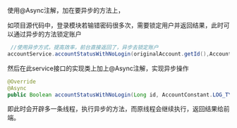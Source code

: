 使用@Async注解，加在要异步的方法上，

如项目源代码中，登录模块若输错密码很多次，需要锁定用户并返回结果，此时可以通过异步的方法锁定账户

```java
 //使用异步方式，提高效率，前台直接返回了，异步去锁定账户
accountService.accountStatusWithNoLogin(originalAccount.getId(),AccountConstant.LOG_TYPE.LOCK, RequestUtil.getClientIp());
```

然后在此service接口的实现类上加上@Async注解，实现异步操作

```java
@Override
@Async
public Boolean accountStatusWithNoLogin(Long id, AccountConstant.LOG_TYPE status,String clientIp) {
```

即此时会开辟多一条线程，执行异步的方法，而原线程会继续执行，返回结果给前端。

